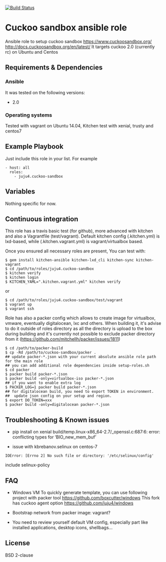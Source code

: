 [![Build Status](https://travis-ci.org/juju4/ansible-cuckoo-sandbox.svg?branch=master)](https://travis-ci.org/juju4/ansible-cuckoo-sandbox)
# Cuckoo sandbox ansible role

Ansible role to setup cuckoo sandbox
https://www.cuckoosandbox.org/
http://docs.cuckoosandbox.org/en/latest/
It targets cuckoo 2.0 (currently rc) on Ubuntu and Centos

## Requirements & Dependencies

### Ansible
It was tested on the following versions:
 * 2.0

### Operating systems

Tested with vagrant on Ubuntu 14.04, Kitchen test with xenial, trusty and centos7

## Example Playbook

Just include this role in your list.
For example

```
- host: all
  roles:
    - juju4.cuckoo-sandbox
```

## Variables

Nothing specific for now.

## Continuous integration

This role has a travis basic test (for github), more advanced with kitchen and also a Vagrantfile (test/vagrant).
Default kitchen config (.kitchen.yml) is lxd-based, while (.kitchen.vagrant.yml) is vagrant/virtualbox based.

Once you ensured all necessary roles are present, You can test with:
```
$ gem install kitchen-ansible kitchen-lxd_cli kitchen-sync kitchen-vagrant
$ cd /path/to/roles/juju4.cuckoo-sandbox
$ kitchen verify
$ kitchen login
$ KITCHEN_YAML=".kitchen.vagrant.yml" kitchen verify
```
or
```
$ cd /path/to/roles/juju4.cuckoo-sandbox/test/vagrant
$ vagrant up
$ vagrant ssh
```

Role has also a packer config which allows to create image for virtualbox, vmware, eventually digitalocean, lxc and others.
When building it, it's advise to do it outside of roles directory as all the directory is upload to the box during building 
and it's currently not possible to exclude packer directory from it (https://github.com/mitchellh/packer/issues/1811)
```
$ cd /path/to/packer-build
$ cp -Rd /path/to/cuckoo-sandbox/packer .
## update packer-*.json with your current absolute ansible role path for the main role
## you can add additional role dependencies inside setup-roles.sh
$ cd packer
$ packer build packer-*.json
$ packer build -only=virtualbox-iso packer-*.json
## if you want to enable extra log
$ PACKER_LOG=1 packer build packer-*.json
## for digitalocean build, you need to export TOKEN in environment.
##  update json config on your setup and region.
$ export DO_TOKEN=xxx
$ packer build -only=digitalocean packer-*.json
```

## Troubleshooting & Known issues

* pip install on xenial
build/temp.linux-x86_64-2.7/_openssl.c:687:6: error: conflicting types for ‘BIO_new_mem_buf’

* issue with kbrebanov.selinux on centos-7
```
IOError: [Errno 2] No such file or directory: '/etc/selinux/config'
```
include selinux-policy


## FAQ

* Windows VM
To quickly generate template, you can use following project with packer tool
https://github.com/boxcutter/windows
This fork has cuckoo agent option
https://github.com/juju4/windows

* Bootstrap network from packer image: vagrant?

* You need to review yourself default VM config, especially part like installed applications, desktop icons, shellbags...


## License

BSD 2-clause

